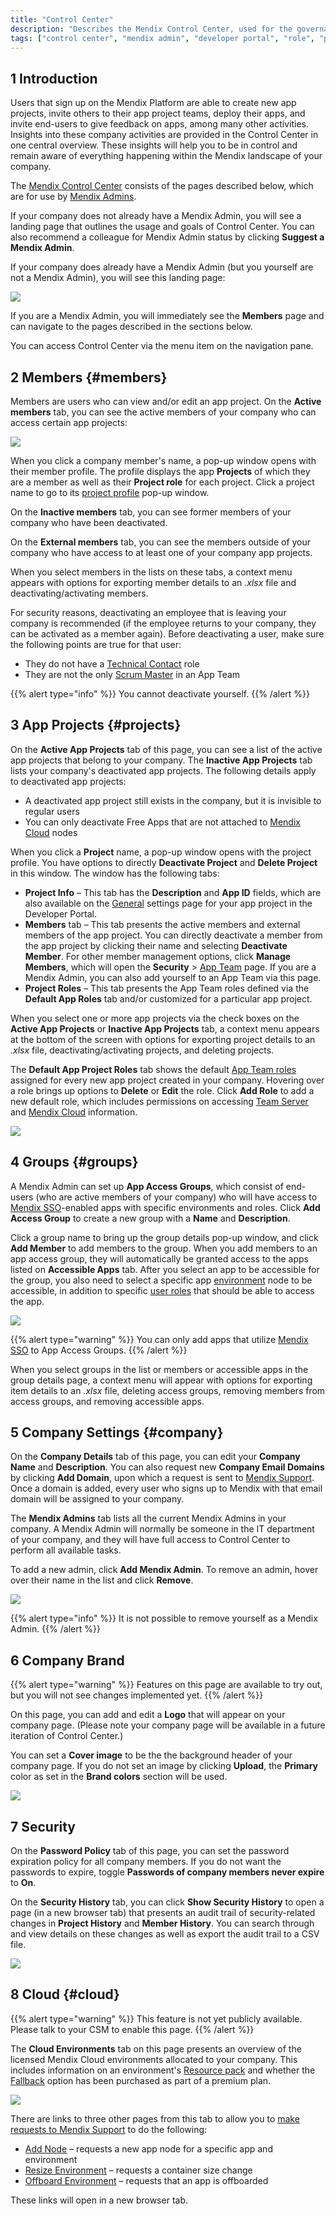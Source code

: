 ```yaml
---
title: "Control Center"
description: "Describes the Mendix Control Center, used for the governance of company members, apps, security, and cloud resources."
tags: ["control center", "mendix admin", "developer portal", "role", "permissions", "fallback", "resource pack", "node", "offboard"]
---
```


## 1 Introduction

Users that sign up on the Mendix Platform are able to create new app projects, invite others to their app project teams, deploy their apps, and invite end-users to give feedback on apps, among many other activities. Insights into these company activities are provided in the Control Center in one central overview. These insights will help you to be in control and remain aware of everything happening within the Mendix landscape of your company.

The [Mendix Control Center](https://controlcenter.mendix.com/) consists of the pages described below, which are for use by [Mendix Admins](#company).

If your company does not already have a Mendix Admin, you will see a landing page that outlines the usage and goals of Control Center. You can also recommend a colleague for Mendix Admin status by clicking **Suggest a Mendix Admin**.

If your company does already have a Mendix Admin (but you yourself are not a Mendix Admin), you will see this landing page:

![](attachments/admin-exists.jpg)

If you are a Mendix Admin, you will immediately see the **Members** page and can navigate to the pages described in the sections below.

You can access Control Center via the menu item on the navigation pane.

## 2 Members {#members}

Members are users who can view and/or edit an app project. On the **Active members** tab, you can see the active members of your company who can access certain app projects: 

![](attachments/members.jpg)

When you click a company member's name, a pop-up window opens with their member profile. The profile displays the app **Projects** of which they are a member as well as their **Project role** for each project. Click a project name to go to its [project profile](#projects) pop-up window.

On the **Inactive members** tab, you can see former members of your company who have been deactivated.

On the **External members** tab, you can see the members outside of your company who have access to at least one of your company app projects.

When you select members in the lists on these tabs, a context menu appears with options for exporting member details to an *.xlsx* file and deactivating/activating members.

For security reasons, deactivating an employee that is leaving your company is recommended (if the employee returns to your company, they can be activated as a member again). Before deactivating a user, make sure the following points are true for that user:

* They do not have a [Technical Contact](/developerportal/collaborate/app-roles#technical-contact) role
* They are not the only [Scrum Master](/developerportal/collaborate/app-roles#app-team-roles) in an App Team

{{% alert type="info" %}}
You cannot deactivate yourself.
{{% /alert %}}

## 3 App Projects {#projects}

On the **Active App Projects** tab of this page, you can see a list of the active app projects that belong to your company. The **Inactive App Projects** tab lists your company's deactivated app projects. The following details apply to deactivated app projects:

* A deactivated app project still exists in the company, but it is invisible to regular users
* You can only deactivate Free Apps that are not attached to [Mendix Cloud](/developerportal/deploy/mendix-cloud-deploy) nodes

When you click a **Project** name, a pop-up window opens with the project profile. You have options to directly **Deactivate Project** and **Delete Project** in this window. The window has the following tabs:

* **Project Info** – This tab has the **Description** and **App ID** fields, which are also available on the [General](/developerportal/settings/general-settings) settings page for your app project in the Developer Portal. 
* **Members** tab – This tab presents the active members and external members of the app project. You can directly deactivate a member from the app project by clicking their name and selecting **Deactivate Member**. For other member management options, click **Manage Members**, which will open the **Security** > [App Team](../collaborate/team#managing) page. If you are a Mendix Admin, you can also add yourself to an App Team via this page.
* **Project Roles** –  This tab presents the App Team roles defined via the **Default App Roles** tab and/or customized for a particular app project.

When you select one or more app projects via the check boxes on the **Active App Projects** or **Inactive App Projects** tab, a context menu appears at the bottom of the screen with options for exporting project details to an *.xlsx* file, deactivating/activating projects, and deleting projects.

The **Default App Project Roles** tab shows the default [App Team roles](/developerportal/collaborate/app-roles#edit-app-team-roles) assigned for every new app project created in your company. Hovering over a role brings up options to **Delete** or **Edit** the role. Click **Add Role** to add a new default role, which includes permissions on accessing [Team Server](/developerportal/develop/team-server) and [Mendix Cloud](/developerportal/deploy/mendix-cloud-deploy) information.

![](attachments/roles.jpg)

## 4 Groups {#groups}

A Mendix Admin can set up **App Access Groups**, which consist of end-users (who are active members of your company) who will have access to [Mendix SSO](/appstore/modules/mendix-sso)-enabled apps with specific environments and roles. Click **Add Access Group** to create a new group with a **Name** and **Description**.

Click a group name to bring up the group details pop-up window, and click **Add Member** to add members to the group. When you add members to an app access group, they will automatically be granted access to the apps listed on **Accessible Apps** tab. After you select an app to be accessible for the group, you also need to select a specific app [environment](/developerportal/deploy/environments) node to be accessible, in addition to specific [user roles](/refguide/user-roles) that should be able to access the app.

![](attachments/access-group.jpg)

{{% alert type="warning" %}}
You can only add apps that utilize [Mendix SSO](/appstore/modules/mendix-sso) to App Access Groups.
{{% /alert %}}

When you select groups in the list or members or accessible apps in the group details page, a context menu will appear with options for exporting item details to an *.xlsx* file, deleting access groups, removing members from access groups, and removing accessible apps.

## 5 Company Settings {#company}

On the **Company Details** tab of this page, you can edit your **Company Name** and **Description**. You can also request new **Company Email Domains** by clicking **Add Domain**, upon which a request is sent to [Mendix Support](/developerportal/support/). Once a domain is added, every user who signs up to Mendix with that email domain will be assigned to your company.

The **Mendix Admins** tab lists all the current Mendix Admins in your company. A Mendix Admin will normally be someone in the IT department of your company, and they will have full access to Control Center to perform all available tasks. 

To add a new admin, click **Add Mendix Admin**. To remove an admin, hover over their name in the list and click **Remove**.

![](attachments/admin.jpg)

{{% alert type="info" %}}
It is not possible to remove yourself as a Mendix Admin.
{{% /alert %}}

## 6 Company Brand

{{% alert type="warning" %}}
Features on this page are available to try out, but you will not see changes implemented yet.
{{% /alert %}}

On this page, you can add and edit a **Logo** that will appear on your company page. (Please note your company page will be available in a future iteration of Control Center.)

You can set a **Cover image** to be the the background header of your company page. If you do not set an image by clicking **Upload**, the **Primary** color as set in the **Brand colors** section will be used.

![](attachments/brand.jpg)

## 7 Security

On the **Password Policy** tab of this page, you can set the password expiration policy for all company members. If you do not want the passwords to expire, toggle **Passwords of company members never expire** to **On**.

On the **Security History** tab, you can click **Show Security History** to open a page (in a new browser tab) that presents an audit trail of security-related changes in **Project History** and **Member History**. You can search through and view details on these changes as well as export the audit trail to a CSV file.

![](attachments/security.jpg)

## 8 Cloud {#cloud}

{{% alert type="warning" %}}
This feature is not yet publicly available. Please talk to your CSM to enable this page.
{{% /alert %}}

The **Cloud Environments** tab on this page presents an overview of the licensed Mendix Cloud environments allocated to your company. This includes information on an environment's [Resource pack](/developerportal/deploy/mendix-cloud-deploy#resource-pack) and whether the [Fallback](/developerportal/deploy/mendix-cloud-deploy#fallback) option has been purchased as part of a premium plan.   

![](attachments/cloud.jpg)

There are links to three other pages from this tab to allow you to [make requests to Mendix Support](/developerportal/support/submit-support-request#3-submitting-a-new-request) to do the following:

* [Add Node](/developerportal/support/new-app-node-request-template#new-node) – requests a new app node for a specific app and environment
* [Resize Environment](/developerportal/support/new-app-node-request-template#resize) – requests a container size change
* [Offboard Environment](/developerportal/support/new-app-node-request-template#offboard) – requests that an app is offboarded

These links will open in a new browser tab.

